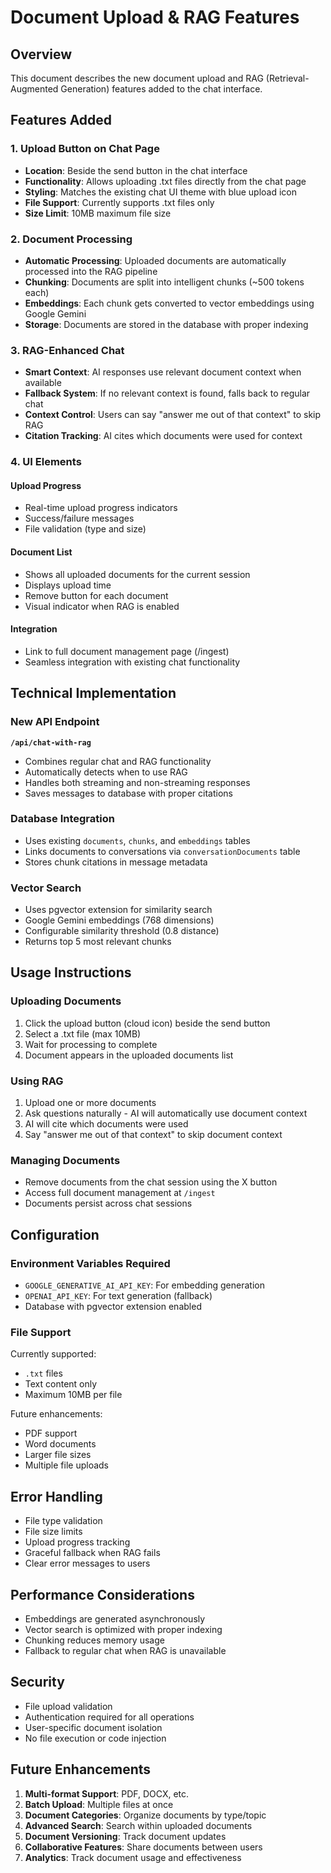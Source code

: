 # Document Upload & RAG Features

## Overview

This document describes the new document upload and RAG (Retrieval-Augmented Generation) features added to the chat interface.

## Features Added

### 1. Upload Button on Chat Page

- **Location**: Beside the send button in the chat interface
- **Functionality**: Allows uploading .txt files directly from the chat page
- **Styling**: Matches the existing chat UI theme with blue upload icon
- **File Support**: Currently supports .txt files only
- **Size Limit**: 10MB maximum file size

### 2. Document Processing

- **Automatic Processing**: Uploaded documents are automatically processed into the RAG pipeline
- **Chunking**: Documents are split into intelligent chunks (~500 tokens each)
- **Embeddings**: Each chunk gets converted to vector embeddings using Google Gemini
- **Storage**: Documents are stored in the database with proper indexing

### 3. RAG-Enhanced Chat

- **Smart Context**: AI responses use relevant document context when available
- **Fallback System**: If no relevant context is found, falls back to regular chat
- **Context Control**: Users can say "answer me out of that context" to skip RAG
- **Citation Tracking**: AI cites which documents were used for context

### 4. UI Elements

#### Upload Progress
- Real-time upload progress indicators
- Success/failure messages
- File validation (type and size)

#### Document List
- Shows all uploaded documents for the current session
- Displays upload time
- Remove button for each document
- Visual indicator when RAG is enabled

#### Integration
- Link to full document management page (/ingest)
- Seamless integration with existing chat functionality

## Technical Implementation

### New API Endpoint

**`/api/chat-with-rag`**
- Combines regular chat and RAG functionality
- Automatically detects when to use RAG
- Handles both streaming and non-streaming responses
- Saves messages to database with proper citations

### Database Integration

- Uses existing `documents`, `chunks`, and `embeddings` tables
- Links documents to conversations via `conversationDocuments` table
- Stores chunk citations in message metadata

### Vector Search

- Uses pgvector extension for similarity search
- Google Gemini embeddings (768 dimensions)
- Configurable similarity threshold (0.8 distance)
- Returns top 5 most relevant chunks

## Usage Instructions

### Uploading Documents

1. Click the upload button (cloud icon) beside the send button
2. Select a .txt file (max 10MB)
3. Wait for processing to complete
4. Document appears in the uploaded documents list

### Using RAG

1. Upload one or more documents
2. Ask questions naturally - AI will automatically use document context
3. AI will cite which documents were used
4. Say "answer me out of that context" to skip document context

### Managing Documents

- Remove documents from the chat session using the X button
- Access full document management at `/ingest`
- Documents persist across chat sessions

## Configuration

### Environment Variables Required

- `GOOGLE_GENERATIVE_AI_API_KEY`: For embedding generation
- `OPENAI_API_KEY`: For text generation (fallback)
- Database with pgvector extension enabled

### File Support

Currently supported:
- `.txt` files
- Text content only
- Maximum 10MB per file

Future enhancements:
- PDF support
- Word documents
- Larger file sizes
- Multiple file uploads

## Error Handling

- File type validation
- File size limits
- Upload progress tracking
- Graceful fallback when RAG fails
- Clear error messages to users

## Performance Considerations

- Embeddings are generated asynchronously
- Vector search is optimized with proper indexing
- Chunking reduces memory usage
- Fallback to regular chat when RAG is unavailable

## Security

- File upload validation
- Authentication required for all operations
- User-specific document isolation
- No file execution or code injection

## Future Enhancements

1. **Multi-format Support**: PDF, DOCX, etc.
2. **Batch Upload**: Multiple files at once
3. **Document Categories**: Organize documents by type/topic
4. **Advanced Search**: Search within uploaded documents
5. **Document Versioning**: Track document updates
6. **Collaborative Features**: Share documents between users
7. **Analytics**: Track document usage and effectiveness
